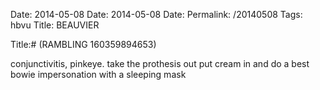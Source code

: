 Date: 2014-05-08
Date: 2014-05-08
Date: 
Permalink: /20140508
Tags: hbvu
Title: BEAUVIER
  
Title:# (RAMBLING 160359894653)  
  
conjunctivitis, pinkeye. take the prothesis out put cream in and do a best bowie impersonation with a sleeping mask